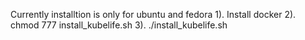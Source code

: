 Currently installtion is only for ubuntu and fedora
1). Install docker
2). chmod 777 install_kubelife.sh
3). ./install_kubelife.sh
